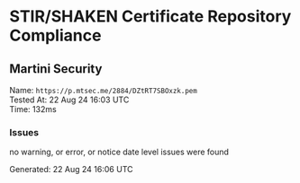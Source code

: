 # STIR/SHAKEN Certificate Repository Compliance

## Martini Security

Name: `https://p.mtsec.me/2884/DZtRT7SBOxzk.pem`\
Tested At: 22 Aug 24 16:03 UTC\
Time: 132ms

### Issues

no warning, or error, or notice date level issues were found

Generated: 22 Aug 24 16:06 UTC